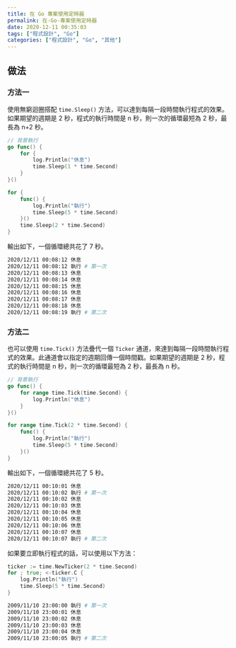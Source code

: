 ```yaml
---
title: 在 Go 專案使用定時器
permalink: 在-Go-專案使用定時器
date: 2020-12-11 00:35:03
tags: ["程式設計", "Go"]
categories: ["程式設計", "Go", "其他"]
---
```


## 做法

### 方法一

使用無窮迴圈搭配 `time.Sleep()` 方法，可以達到每隔一段時間執行程式的效果。如果期望的週期是 2 秒，程式的執行時間是 n 秒，則一次的循環最短為 2 秒，最長為 n+2 秒。

```GO
// 背景執行
go func() {
	for {
		log.Println("休息")
		time.Sleep(1 * time.Second)
	}
}()

for {
	func() {
		log.Println("執行")
		time.Sleep(5 * time.Second)
	}()
	time.Sleep(2 * time.Second)
}
```

輸出如下，一個循環總共花了 7 秒。

```BASH
2020/12/11 00:08:12 休息
2020/12/11 00:08:12 執行 # 第一次
2020/12/11 00:08:13 休息
2020/12/11 00:08:14 休息
2020/12/11 00:08:15 休息
2020/12/11 00:08:16 休息
2020/12/11 00:08:17 休息
2020/12/11 00:08:18 休息
2020/12/11 00:08:19 執行 # 第二次
```

### 方法二

也可以使用 `time.Tick()` 方法疊代一個 `Ticker` 通道，來達到每隔一段時間執行程式的效果。此通道會以指定的週期回傳一個時間戳。如果期望的週期是 2 秒，程式的執行時間是 n 秒，則一次的循環最短為 2 秒，最長為 n 秒。

```GO
// 背景執行
go func() {
	for range time.Tick(time.Second) {
		log.Println("休息")
	}
}()

for range time.Tick(2 * time.Second) {
	func() {
		log.Println("執行")
		time.Sleep(5 * time.Second)
	}()
}
```

輸出如下，一個循環總共花了 5 秒。

```BASH
2020/12/11 00:10:01 休息
2020/12/11 00:10:02 執行 # 第一次
2020/12/11 00:10:02 休息
2020/12/11 00:10:03 休息
2020/12/11 00:10:04 休息
2020/12/11 00:10:05 休息
2020/12/11 00:10:06 休息
2020/12/11 00:10:07 休息
2020/12/11 00:10:07 執行 # 第二次
```

如果要立即執行程式的話，可以使用以下方法：

```GO
ticker := time.NewTicker(2 * time.Second)
for ; true; <-ticker.C {
	log.Println("執行")
	time.Sleep(5 * time.Second)
}
```

```BASH
2009/11/10 23:00:00 執行 # 第一次
2009/11/10 23:00:01 休息
2009/11/10 23:00:02 休息
2009/11/10 23:00:03 休息
2009/11/10 23:00:04 休息
2009/11/10 23:00:05 執行 # 第二次
```
